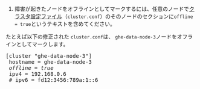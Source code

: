 1. 障害が起きたノードをオフラインとしてマークするには、任意のノードで[クラスタ設定ファイル](/enterprise/admin/guides/clustering/initializing-the-cluster/#about-the-cluster-configuration-file)（`cluster.conf`）のそのノードのセクションに`offline = true`というテキストを含めてください。

  たとえば以下の修正された `cluster.conf`は、 `ghe-data-node-3`ノードをオフラインとしてマークします。

   
   <pre>[cluster "ghe-data-node-3"]
 hostname = ghe-data-node-3
 <em>offline = true</em>
 ipv4 = 192.168.0.6
 # ipv6 = fd12:3456:789a:1::6
 </pre>
